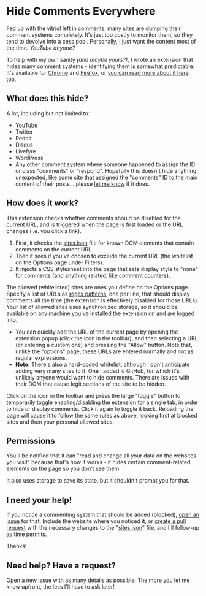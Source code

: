 # Hide Comments Everywhere

Fed up with the vitriol left in comments, many sites are dumping their comment systems completely. It's just too costly to monitor them, so they tend to devolve into a cess pool. Personally, I just want the content most of the time. _YouTube anyone?_

To help with my own sanity _(and maybe yours?),_ I wrote an extension that hides many comment systems - identifying them is somewhat predictable. It's available for [Chrome](https://chrome.google.com/webstore/detail/hide-comments/bmhkdngdngchlneelllmdennfpmepbnc) and [Firefox](https://addons.mozilla.org/en-US/firefox/addon/hide-comments-everywhere/), or [you can read more about it here](https://grantwinney.com/hide-comments-everywhere/) too.

## What does this hide?

A lot, including but not limited to:

* YouTube
* Twitter
* Reddit
* Disqus
* Livefyre
* WordPress
* Any other comment system where someone happened to assign the ID or class "comments" or "respond". Hopefully this doesn't hide anything unexpected, like some site that assigned the "comments" ID to the main content of their posts... please [let me know](https://github.com/grantwinney/hide-comments-everywhere/issues/new) if it does.

## How does it work?

This extension checks whether comments should be disabled for the current URL, and is triggered when the page is first loaded or the URL changes (i.e. you click a link).

1. First, it checks the [sites.json](https://github.com/grantwinney/hide-comments-everywhere/blob/master/sites/sites.json) file for known DOM elements that contain comments on the current URL.
2. Then it sees if you've chosen to exclude the current URL (the whitelist on the Options page under Filters).
3. It injects a CSS stylesheet into the page that sets display style to "none" for comments (and anything related, like comment counters).

The allowed (whitelisted) sites are ones you define on the Options page. Specify a list of URLs as [regex patterns](https://developer.mozilla.org/en-US/docs/Web/JavaScript/Guide/Regular_Expressions), one per line, that should display comments all the time (the extension is effectively disabled for those URLs). Your list of allowed sites uses synchronized storage, so it should be available on any machine you've installed the extension on and are logged into.

- You can quickly add the URL of the current page by opening the extension popup (click the icon in the toolbar), and then selecting a URL (or entering a custom one) and pressing the "Allow" button. Note that, unlike the "options" page, these URLs are entered normally and not as regular expressions.
- **Note:** There's also a hard-coded whitelist, although I don't anticipate adding very many sites to it. One I added is GitHub, for which it's unlikely anyone would want to hide comments. There are issues with their DOM that cause legit sections of the site to be hidden.

Click on the icon in the toolbar and press the large "toggle" button to temporarily toggle enabling/disabling the extension for a single tab, in order to hide or display comments. Click it again to toggle it back. Reloading the page will cause it to follow the same rules as above, looking first at blocked sites and then your personal allowed sites.

## Permissions

You'll be notified that it can "read and change all your data on the websites you visit" because that's how it works - it hides certain comment-related elements on the page so you don't see them.

It also uses storage to save its state, but it shouldn't prompt you for that.

## I need your help!

If you notice a commenting system that should be added (blocked), [open an issue](https://github.com/grantwinney/hide-comments-everywhere/issues/new) for that. Include the website where you noticed it, or [create a pull request](https://github.com/grantwinney/hide-comments-everywhere/pulls) with the necessary changes to the "[sites.json](https://github.com/grantwinney/hide-comments-everywhere/blob/master/sites/sites.json)" file, and I'll follow-up as time permits.

Thanks!

## Need help? Have a request?

[Open a new issue](https://github.com/grantwinney/hide-comments-everywhere/issues/new) with as many details as possible. The more you let me know upfront, the less I'll have to ask later!
